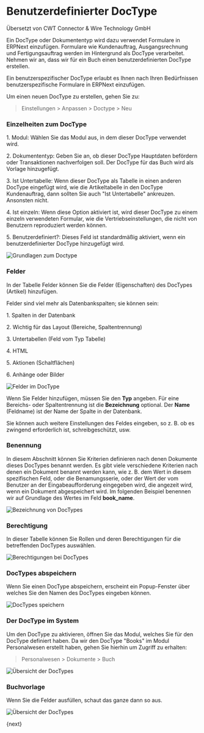 # Benutzerdefinierter DocType

<span class="text-muted contributed-by">Übersetzt von CWT Connector & Wire Technology GmbH</span> 

Ein DocType oder Dokumententyp wird dazu verwendet Formulare in ERPNext einzufügen. Formulare wie Kundenauftrag, Ausgangsrechnung und Fertigungsauftrag werden im Hintergrund als DocType verarbeitet. Nehmen wir an, dass wir für ein Buch einen benutzerdefinierten DocType erstellen.

Ein benutzerspezifischer DocType erlaubt es Ihnen nach Ihren Bedürfnissen benutzerspezifische Formulare in ERPNext einzufügen.

Um einen neuen DocType zu erstellen, gehen Sie zu:

> Einstellungen > Anpassen > Doctype > Neu

### Einzelheiten zum DocType

1\. Modul: Wählen Sie das Modul aus, in dem dieser DocType verwendet wird.

2\. Dokumententyp: Geben Sie an, ob dieser DocType Hauptdaten befördern oder Transaktionen nachverfolgen soll. Der DocType für das Buch wird als Vorlage hinzugefügt.

3\. Ist Untertabelle: Wenn dieser DocType als Tabelle in einen anderen DocType eingefügt wird, wie die Artikeltabelle in den DocType Kundenauftrag, dann sollten Sie auch "Ist Untertabelle" ankreuzen. Ansonsten nicht.

4\. Ist einzeln: Wenn diese Option aktiviert ist, wird dieser DocType zu einem einzeln verwendeten Formular, wie die Vertriebseinstellungen, die nicht von Benutzern reproduziert werden können.

5\. Benutzerdefiniert?: Dieses Feld ist standardmäßig aktiviert, wenn ein benutzerdefinierter DocType hinzugefügt wird.

![Grundlagen zum Doctype]({{docs_base_url}}/assets/img/setup/customize/doctype-basics.png)

### Felder

In der Tabelle Felder können Sie die Felder (Eigenschaften) des DocTypes (Artikel) hinzufügen.

Felder sind viel mehr als Datenbankspalten; sie können sein:

1\. Spalten in der Datenbank

2\. Wichtig für das Layout (Bereiche, Spaltentrennung)

3\. Untertabellen (Feld vom Typ Tabelle)

4\. HTML

5\. Aktionen (Schaltflächen)

6\. Anhänge oder Bilder

![Felder im DocType]({{docs_base_url}}/assets/img/setup/customize/Doctype-all-fields.png)

Wenn Sie Felder hinzufügen, müssen Sie den **Typ** angeben. Für eine Bereichs- oder Spaltentrennung  ist die **Bezeichnung** optional. Der **Name** (Feldname) ist der Name der Spalte in der Datenbank.

Sie können auch weitere Einstellungen des Feldes eingeben, so z. B. ob es zwingend erforderlich ist, schreibgeschützt, usw.

### Benennung

In diesem Abschnitt können Sie Kriterien definieren nach denen Dokumente dieses DocTypes benannt werden. Es gibt viele verschiedene Kriterien nach denen ein Dokument benannt werden kann, wie z. B. dem Wert in diesem spezifischen Feld, oder die Benamungsserie, oder der Wert der vom Benutzer an der Eingabeaufforderung eingegeben wird, die angezeit wird, wenn ein Dokument abgespeichert wird. Im folgenden Beispiel benennen wir auf Grundlage des Wertes im Feld **book_name**.

![Bezeichnung von DocTypes]({{docs_base_url}}/assets/img/setup/customize/doctype-field-naming.png)

### Berechtigung

In dieser Tabelle können Sie Rollen und deren Berechtigungen für die betreffenden DocTypes auswählen.

![Berechtigungen bei DocTypes]({{docs_base_url}}/assets/img/setup/customize/Doctype-permissions.png)

### DocTypes abspeichern

Wenn Sie einen DocType abspeichern, erscheint ein Popup-Fenster über welches Sie den Namen des DocTypes eingeben können.

![DocTypes speichern]({{docs_base_url}}/assets/img/setup/customize/Doctype-save.png)

### Der DocType im System

Um den DocType zu aktivieren, öffnen Sie das Modul, welches Sie für den DocType definiert haben. Da wir den DocType "Books" im Modul Personalwesen erstellt haben, gehen Sie hierhin um Zugriff zu erhalten:

> Personalwesen > Dokumente > Buch

![Übersicht der DocTypes]({{docs_base_url}}/assets/img/setup/customize/Doctype-list-view.png)

### Buchvorlage

Wenn Sie die Felder ausfüllen, schaut das ganze dann so aus.

![Übersicht der DocTypes]({{docs_base_url}}/assets/img/setup/customize/Doctype-book-added.png)

{next}
